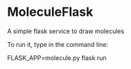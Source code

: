 # MoleculeFlask
A simple flask service to draw molecules

To run it, type in the command line:

FLASK_APP=molecule.py flask run
